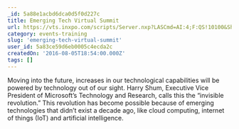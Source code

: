 ```yaml
---
_id: 5a88e1acbd6dca0d5f0d227c
title: Emerging Tech Virtual Summit
url: https://vts.inxpo.com/scripts/Server.nxp?LASCmd=AI:4;F:QS!10100&ShowKey=33380
category: events-training
slug: 'emerging-tech-virtual-summit'
user_id: 5a83ce59d6eb0005c4ecda2c
createdOn: '2016-08-05T18:54:00.000Z'
tags: []
---
```


Moving into the future, increases in our technological capabilities will be powered by technology out of our sight. Harry Shum, Executive Vice President of Microsoft’s Technology and Research, calls this the “invisible revolution.” This revolution has become possible because of emerging technologies that didn’t exist a decade ago, like cloud computing, internet of things (IoT) and artificial intelligence.
